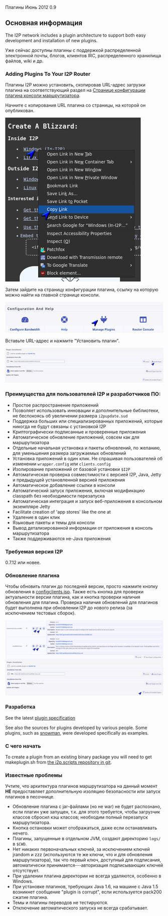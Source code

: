  Плагины Июнь 2012 0.9 

## Основная информация

The I2P network includes a plugin architecture to support both easy
development and installation of new plugins.

Уже сейчас доступны плагины с поддержкой распределенной электронной
почты, блогов, клиентов IRC, распределенного хранилища файлов, wiki и
др.

### Adding Plugins To Your I2P Router

Плагины I2P можно установить, скопировав URL-адрес загрузки плагина на
соответствующий раздел на [Странице конфигурации плагина консоли
маршрутизатора](http://127.0.0.1:7657/configplugins).

Начните с копирования URL плагина со страницы, на которой он
опубликован.

![](/_static/images/plugins/plugin-step-0.png)

Затем зайдите на страницу конфигурации плагина, ссылку на которую можно
найти на главной странице консоли.

![](/_static/images/plugins/plugin-step-1.png)

Вставьте URL-адрес и нажмите \"Установить плагин\".

![](/_static/images/plugins/plugin-step-2.png)

### Преимущества для пользователей I2P и разработчиков ПО:

- Простое распространение приложений
- Позволяет использовать инновации и дополнительные библиотеки, не
 беспокоясь об увеличении размера `i2pupdate.sud`
- Поддержка больших или специализированных приложений, которые никогда
 не будут связаны с установкой I2P
- Криптографически подписанные и проверенные приложения
- Автоматическое обновление приложений, совсем как для маршрутизатора
- Отдельные начальная установка и пакеты обновлений, по желанию, для
 уменьшения размера загружаемых обновлений
- Установка приложений в один клик. Не спрашивая пользователей об
 изменении `wrapper.config` или `clients.config`
- Изолирование приложений от базовой установки `$I2P`
- Автоматическая проверка совместимости с версией I2P, Java, Jetty и
 предыдущей установленной версией приложения
- Автоматическое добавление ссылки в консоли
- Автоматический запуск приложения, включая модификацию classpath без
 необходимости перезапуска
- Автоматическая интеграция и запуск веб-приложения в консольном
 экземпляре Jetty
- Facilitate creation of \'app stores\' like the one at [](http://)
- Удаление в один клик
- Языковые пакеты и темы для консоли
- Вывод детализированной информации от приложения в консоль
 маршрутизатора
- Также поддерживаются не-Java приложения

### Требуемая версия I2P

0.7.12 или новее.

### Обновление плагина

Чтобы обновить плагин до последней версии, просто нажмите кнопку
обновления в
[configclients.jsp](http://127.0.0.1:7657/configclients.jsp#plugin).
Также есть кнопка для проверки актуальности версии плагина, как и кнопка
проверки наличия обновления для плагина. Проверка наличия обновлений для
плагинов будет выполнена при обновлении I2P до нового релиза (за
исключением тестовых сборок).

![](/_static/images/plugins/plugin-update-0.png)

### Разработка

See the latest [plugin specification]()

See also the sources for plugins developed by various people. Some
plugins, such as
[snowman](http:///plugins/snowman), were
developed specifically as examples.

### С чего начать

To create a plugin from an existing binary package you will need to get
makeplugin.sh from [the i2p.scripts repository in
git]().

### Известные проблемы

Учтите, что архитектура плагинов маршрутизатора на данный момент **НЕ**
предоставляет дополнительную изоляцию безопасности или запуск плагинов в
песочнице.

- Обновление плагина с jar-файлами (но не war) не будет распознано,
 если плагин уже запущен, т.к. для этого требуется, чтобы загрузчик
 классов сбросил кэш классов; необходим полный перезапуск
 маршрутизатора.
- Кнопка остановки может отображаться, даже если останавливать нечего.
- Плагины, запущенные в отдельном JVM, создают директорию `logs/` в
 `$CWD`.
- Нет никаких первоначальных ключей, за исключением ключей jrandom и
 zzz (используются те же ключи, что и для обновления маршрутизатора),
 так что первый ключ, доступный для подписания, автоматически
 принимается---авторизация подписывающих ключей отсутствует.
- При удалении плагина директории не всегда удаляются, особенно в
 Windows.
- При установке плагинов, требующих Java 1.6, на машине с Java 1.5
 возникнет сообщение \"plugin is corrupt\", если используется pack200
 сжатие плагина.
- Темы и плагины переводов не тестируются.
- Отключение автоматического запуска не всегда срабатывает.


